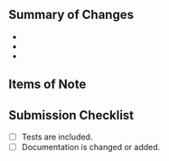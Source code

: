 <!--
Thank you for your pull request. Please provide a concise description, summary
of the changes and review the requirements below. Make sure to label the request
appropriately.

Bug fixes and new features should include tests and documentation.

Contributors guide: https://github.com/ittybittyapps/afterpay-ios/blob/master/CONTRIBUTING.md
-->

## Summary of Changes

<!--
Please list a brief summary of the changes and links to any resolved issues.
-->
-
-
-

## Items of Note

<!--
Document anything here that you think the reviewers of this PR may need to
know, or would be of specific interest.
-->

## Submission Checklist

<!--
Please remove items that do not apply and check off those that do.
-->
- [ ] Tests are included.
- [ ] Documentation is changed or added.
